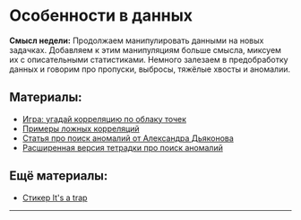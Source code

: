 Особенности в данных
=====

__Смысл недели:__  Продолжаем манипулировать данными на новых задачках. Добавляем к этим манипуляциям больше смысла, миксуем их с описательными статистиками. Немного залезаем в предобработку данных и говорим про пропуски, выбросы, тяжёлые хвосты и аномалии.

## Материалы:

* [Игра: угадай корреляцию по облаку точек](http://guessthecorrelation.com/)
* [Примеры ложных корреляций](http://www.tylervigen.com/spurious-correlations)
* [Статья про поиск аномалий от  Александра Дьяконова](https://dyakonov.org/2017/04/19/%D0%BF%D0%BE%D0%B8%D1%81%D0%BA-%D0%B0%D0%BD%D0%BE%D0%BC%D0%B0%D0%BB%D0%B8%D0%B9-anomaly-detection/#more-4983)
* [Расширенная версия тетрадки про поиск аномалий](https://github.com/DmitrySerg/otus-public/blob/master/OpenLessons/AnomalyDetection/AnomalyDetection_OpenLesson.ipynb)

## Ещё материалы:

* [Стикер It's a trap](https://github.com/FUlyankin/stickers/blob/master/2-itog_stickers/dummy_trap.png)


-------------------
